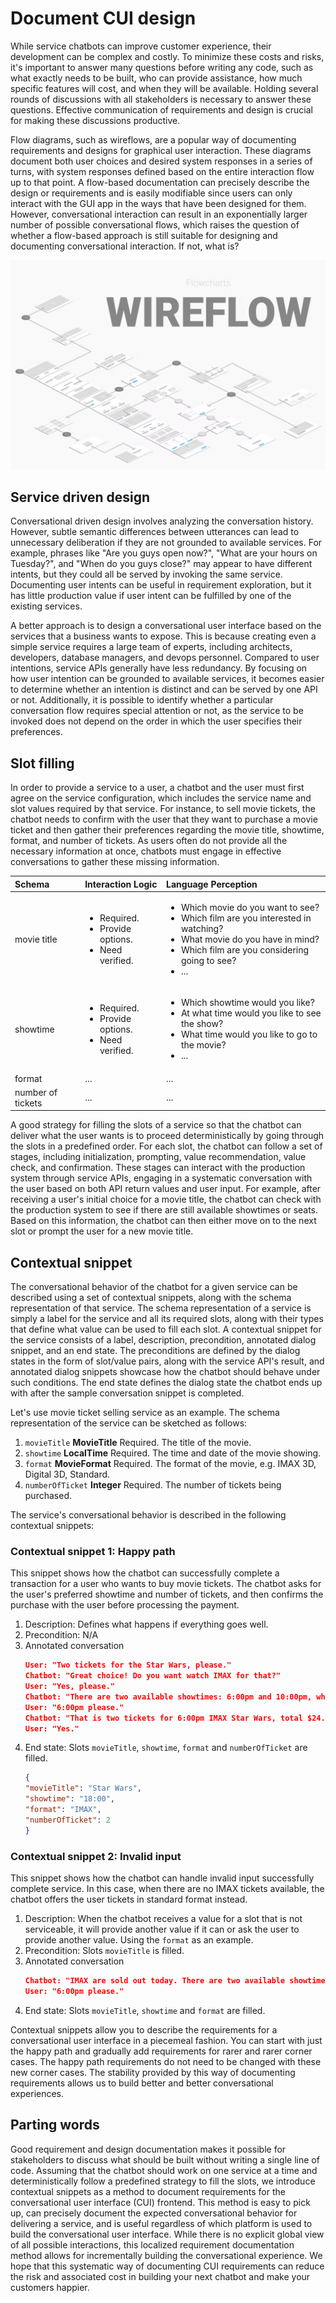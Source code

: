 # Document CUI design
While service chatbots can improve customer experience, their development can be complex and costly. To minimize these costs and risks, it's important to answer many questions before writing any code, such as what exactly needs to be built, who can provide assistance, how much specific features will cost, and when they will be available. Holding several rounds of discussions with all stakeholders is necessary to answer these questions. Effective communication of requirements and design is crucial for making these discussions productive.

Flow diagrams, such as wireflows, are a popular way of documenting requirements and designs for graphical user interaction. These diagrams document both user choices and desired system responses in a series of turns, with system responses defined based on the entire interaction flow up to that point. A flow-based documentation can precisely describe the design or requirements and is easily modifiable since users can only interact with the GUI app in the ways that have been designed for them. However, conversational interaction can result in an exponentially larger number of possible conversational flows, which raises the question of whether a flow-based approach is still suitable for designing and documenting conversational interaction. If not, what is?

![wireflow](/images/blog/requirement-for-cui/wireflow.png)

## Service driven design
Conversational driven design involves analyzing the conversation history. However, subtle semantic differences between utterances can lead to unnecessary deliberation if they are not grounded to available services. For example, phrases like "Are you guys open now?", "What are your hours on Tuesday?", and "When do you guys close?" may appear to have different intents, but they could all be served by invoking the same service. Documenting user intents can be useful in requirement exploration, but it has little production value if user intent can be fulfilled by one of the existing services.

A better approach is to design a conversational user interface based on the services that a business wants to expose. This is because creating even a simple service requires a large team of experts, including architects, developers, database managers, and devops personnel. Compared to user intentions, service APIs generally have less redundancy. By focusing on how user intention can be grounded to available services, it becomes easier to determine whether an intention is distinct and can be served by one API or not. Additionally, it is possible to identify whether a particular conversation flow requires special attention or not, as the service to be invoked does not depend on the order in which the user specifies their preferences.

## Slot filling
In order to provide a service to a user, a chatbot and the user must first agree on the service configuration, which includes the service name and slot values required by that service. For instance, to sell movie tickets, the chatbot needs to confirm with the user that they want to purchase a movie ticket and then gather their preferences regarding the movie title, showtime, format, and number of tickets. As users often do not provide all the necessary information at once, chatbots must engage in effective conversations to gather these missing information.

| Schema | Interaction Logic | Language Perception | 
| :---    | :---        |:---            |                     
| movie title | <ul><li> Required. </li><li> Provide options.</li><li> Need verified.</li></ul> | <ul><li> Which movie do you want to see? </li><li> Which film are you interested in watching? </li><li> What movie do you have in mind? </li><li> Which film are you considering going to see? </li><li> ... </li></ul> | 
| showtime | <ul><li> Required. </li><li> Provide options.</li><li> Need verified.</li></ul> | <ul><li> Which showtime would you like? </li><li> At what time would you like to see the show? </li><li> What time would you like to go to the movie? </li><li> ... </li></ul> | 
| format | ... | ... | 
| number of tickets | ... | ... |

A good strategy for filling the slots of a service so that the chatbot can deliver what the user wants is to proceed deterministically by going through the slots in a predefined order. For each slot, the chatbot can follow a set of stages, including initialization, prompting, value recommendation, value check, and confirmation. These stages can interact with the production system through service APIs, engaging in a systematic conversation with the user based on both API return values and user input. For example, after receiving a user's initial choice for a movie title, the chatbot can check with the production system to see if there are still available showtimes or seats. Based on this information, the chatbot can then either move on to the next slot or prompt the user for a new movie title.

## Contextual snippet
The conversational behavior of the chatbot for a given service can be described using a set of contextual snippets, along with the schema representation of that service. The schema representation of a service is simply a label for the service and all its required slots, along with their types that define what value can be used to fill each slot. A contextual snippet for the service consists of a label, description, precondition, annotated dialog snippet, and an end state. The preconditions are defined by the dialog states in the form of slot/value pairs, along with the service API's result, and annotated dialog snippets showcase how the chatbot should behave under such conditions. The end state defines the dialog state the chatbot ends up with after the sample conversation snippet is completed.

Let's use movie ticket selling service as an example. The schema representation of the service can be sketched as follows:

1. `movieTitle` **MovieTitle** Required. The title of the movie.
2. `showtime` **LocalTime** Required. The time and date of the movie showing.
3. `format` **MovieFormat** Required. The format of the movie, e.g. IMAX 3D, Digital 3D, Standard.
4. `numberOfTicket` **Integer** Required. The number of tickets being purchased.

The service's conversational behavior is described in the following contextual snippets:

### Contextual snippet 1: Happy path

This snippet shows how the chatbot can successfully complete a transaction for a user who wants to buy movie tickets. The chatbot asks for the user's preferred showtime and number of tickets, and then confirms the purchase with the user before processing the payment.

1. Description: Defines what happens if everything goes well.
2. Precondition: N/A
3. Annotated conversation
   ```json
   User: "Two tickets for the Star Wars, please."
   Chatbot: "Great choice! Do you want watch IMAX for that?"
   User: "Yes, please."
   Chatbot: "There are two available showtimes: 6:00pm and 10:00pm, which one do you like?"
   User: "6:00pm please."
   Chatbot: "That is two tickets for 6:00pm IMAX Star Wars, total $24. Would you like to proceed with the purchase?"
   User: "Yes."
   ```
4. End state: Slots `movieTitle`, `showtime`, `format` and `numberOfTicket` are filled.
   ```json
   {
   "movieTitle": "Star Wars",
   "showtime": "18:00",
   "format": "IMAX",
   "numberOfTicket": 2
   }
   ```

### Contextual snippet 2: Invalid input

This snippet shows how the chatbot can handle invalid input successfully complete service. In this case, when there are no IMAX tickets available, the chatbot offers the user tickets in standard format instead.

1. Description: When the chatbot receives a value for a slot that is not serviceable, it will provide another value if it can or ask the user to provide another value. Using the `format` as an example.
2. Precondition: Slots `movieTitle` is filled.
3. Annotated conversation
   ```json
   Chatbot: "IMAX are sold out today. There are two available showtimes in standard format: 6:00pm and 10:00pm, which one do you like?"
   User: "6:00pm please."
   ```
4. End state: Slots `movieTitle`, `showtime` and `format` are filled.

Contextual snippets allow you to describe the requirements for a conversational user interface in a piecemeal fashion. You can start with just the happy path and gradually add requirements for rarer and rarer corner cases. The happy path requirements do not need to be changed with these new corner cases. The stability provided by this way of documenting requirements allows us to build better and better conversational experiences.

## Parting words
Good requirement and design documentation makes it possible for stakeholders to discuss what should be built without writing a single line of code. Assuming that the chatbot should work on one service at a time and deterministically follow a predefined strategy to fill the slots, we introduce contextual snippets as a method to document requirements for the conversational user interface (CUI) frontend. This method is easy to pick up, can precisely document the expected conversational behavior for delivering a service, and is useful regardless of which platform is used to build the conversational user interface. While there is no explicit global view of all possible interactions, this localized requirement documentation method allows for incrementally building the conversational experience. We hope that this systematic way of documenting CUI requirements can reduce the risk and associated cost in building your next chatbot and make your customers happier.